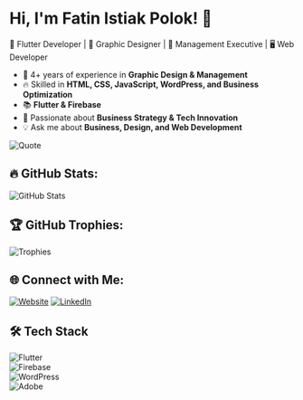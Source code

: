 # Hi, I'm Fatin Istiak Polok! 👋

📱 Flutter Developer | 🎨 Graphic Designer | 🏢 Management Executive | 🖥️ Web Developer  

- 🚀 4+ years of experience in **Graphic Design & Management**  
- 🔥 Skilled in **HTML, CSS, JavaScript, WordPress, and Business Optimization**  
- 📚 **Flutter & Firebase**  
- 🎯 Passionate about **Business Strategy & Tech Innovation**  
- 💡 Ask me about **Business, Design, and Web Development**
  
![Quote](https://quotes-github-readme.vercel.app/api?type=horizontal&theme=radical)
## 🔥 GitHub Stats:
![GitHub Stats](https://github-readme-stats.vercel.app/api?username=IstiakPolok&show_icons=true&theme=radical)

## 🏆 GitHub Trophies:
![Trophies](https://github-profile-trophy.vercel.app/?username=IstiakPolok&theme=onedark)

## 🌐 Connect with Me:
[![Website](https://img.shields.io/badge/Website-Visit-blue?style=for-the-badge&logo=google-chrome)](https://polok.site)
[![LinkedIn](https://img.shields.io/badge/LinkedIn-Connect-blue?style=for-the-badge&logo=linkedin)](https://www.linkedin.com/in/fatin-istiak-polok-885574137/)

## 🛠 Tech Stack  
![Flutter](https://img.shields.io/badge/Flutter-02569B?style=for-the-badge&logo=flutter&logoColor=white)  
![Firebase](https://img.shields.io/badge/Firebase-FFCA28?style=for-the-badge&logo=firebase&logoColor=black)  
![WordPress](https://img.shields.io/badge/WordPress-21759B?style=for-the-badge&logo=wordpress&logoColor=white)  
![Adobe](https://img.shields.io/badge/Adobe-FF0000?style=for-the-badge&logo=adobe&logoColor=white)  

